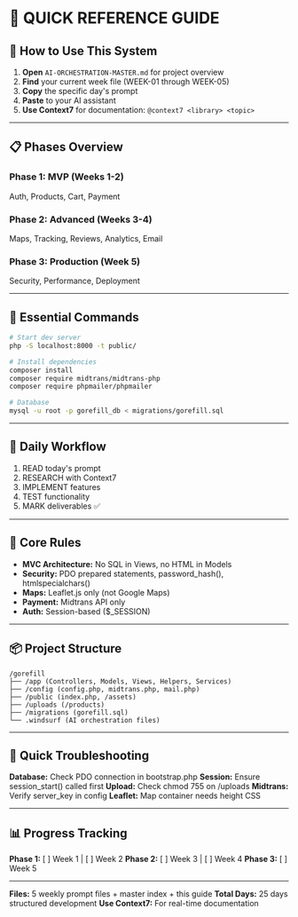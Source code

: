 # 🚀 QUICK REFERENCE GUIDE

## 📌 How to Use This System

1. **Open** `AI-ORCHESTRATION-MASTER.md` for project overview
2. **Find** your current week file (WEEK-01 through WEEK-05)
3. **Copy** the specific day's prompt
4. **Paste** to your AI assistant
5. **Use Context7** for documentation: `@context7 <library> <topic>`

---

## 📋 Phases Overview

### Phase 1: MVP (Weeks 1-2)
Auth, Products, Cart, Payment

### Phase 2: Advanced (Weeks 3-4)
Maps, Tracking, Reviews, Analytics, Email

### Phase 3: Production (Week 5)
Security, Performance, Deployment

---

## 🔧 Essential Commands

```bash
# Start dev server
php -S localhost:8000 -t public/

# Install dependencies
composer install
composer require midtrans/midtrans-php
composer require phpmailer/phpmailer

# Database
mysql -u root -p gorefill_db < migrations/gorefill.sql
```

---

## 🎯 Daily Workflow

1. READ today's prompt
2. RESEARCH with Context7
3. IMPLEMENT features
4. TEST functionality
5. MARK deliverables ✅

---

## 🔑 Core Rules

- **MVC Architecture:** No SQL in Views, no HTML in Models
- **Security:** PDO prepared statements, password_hash(), htmlspecialchars()
- **Maps:** Leaflet.js only (not Google Maps)
- **Payment:** Midtrans API only
- **Auth:** Session-based ($_SESSION)

---

## 📦 Project Structure

```
/gorefill
├── /app (Controllers, Models, Views, Helpers, Services)
├── /config (config.php, midtrans.php, mail.php)
├── /public (index.php, /assets)
├── /uploads (/products)
├── /migrations (gorefill.sql)
└── .windsurf (AI orchestration files)
```

---

## 🐛 Quick Troubleshooting

**Database:** Check PDO connection in bootstrap.php
**Session:** Ensure session_start() called first
**Upload:** Check chmod 755 on /uploads
**Midtrans:** Verify server_key in config
**Leaflet:** Map container needs height CSS

---

## 📊 Progress Tracking

**Phase 1:** [ ] Week 1 | [ ] Week 2
**Phase 2:** [ ] Week 3 | [ ] Week 4
**Phase 3:** [ ] Week 5

---

**Files:** 5 weekly prompt files + master index + this guide
**Total Days:** 25 days structured development
**Use Context7:** For real-time documentation
